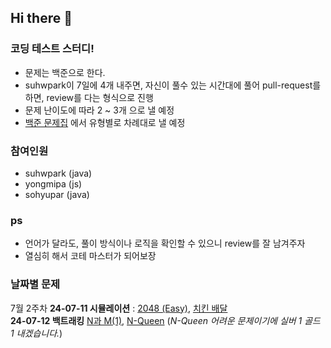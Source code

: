 ## Hi there 👋
### 코딩 테스트 스터디!
- 문제는 백준으로 한다.
- suhwpark이 7일에 4개 내주면, 자신이 풀수 있는 시간대에 풀어 pull-request를 하면, review를 다는 형식으로 진행
- 문제 난이도에 따라 2 ~ 3개 으로 낼 예정
- [백준 문제집](https://www.acmicpc.net/workbook/top) 에서 유형별로 차례대로 낼 예정
  
### 참여인원
- suhwpark (java)
- yongmipa (js)
- sohyupar (java)

### ps
- 언어가 달라도, 풀이 방식이나 로직을 확인할 수 있으니 review를 잘 남겨주자
- 열심히 해서 코테 마스터가 되어보장
  
### 날짜별 문제
7월 2주차
**24-07-11 시뮬레이션** : [2048 (Easy)](https://www.acmicpc.net/problem/12100), [치킨 배달](https://www.acmicpc.net/problem/15686)   
**24-07-12 백트래킹** [N과 M(1)](https://www.acmicpc.net/problem/15649), [N-Queen](https://www.acmicpc.net/problem/9663) (*N-Queen 어려운 문제이기에 실버 1 골드 1 내겠습니다.*)
